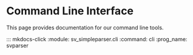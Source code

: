 # Command Line Interface

This page provides documentation for our command line tools.

::: mkdocs-click
    :module: sv_simpleparser.cli
    :command: cli
    :prog_name: svparser
